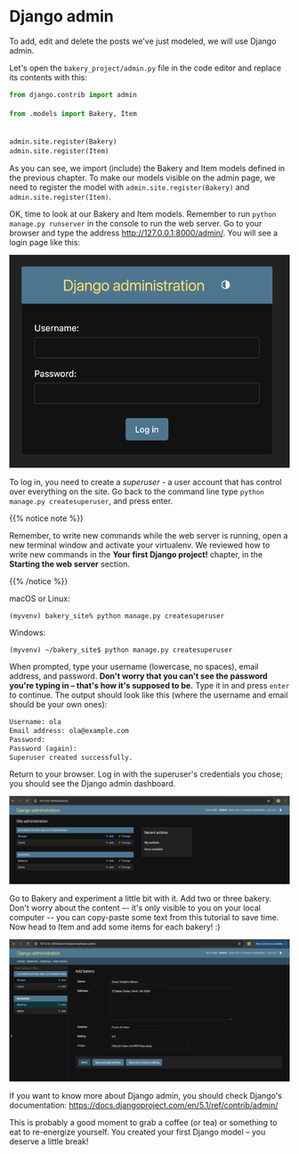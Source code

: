 # Django admin
<!-- comment baraye behnaz : tutorial bakery app ro baz kon, oon ke khodam sakhtam ham baz kon taa code ro bezani az roosh, va ax begiri ax vaa coode ro inja update kon -->
To add, edit and delete the posts we've just modeled, we will use Django admin.

Let's open the `bakery_project/admin.py` file in the code editor and replace its contents with this:


```python
from django.contrib import admin

from .models import Bakery, Item


admin.site.register(Bakery)
admin.site.register(Item)

```

As you can see, we import (include) the Bakery and Item models defined in the previous chapter. To make our models visible on the admin page, we need to register the model with `admin.site.register(Bakery)` and `admin.site.register(Item)`.

OK, time to look at our Bakery and Item models. Remember to run `python manage.py runserver` in the console to run the web server. Go to your browser and type the address http://127.0.0.1:8000/admin/. You will see a login page like this:

![Login page](images/login_page.png)

To log in, you need to create a *superuser* - a user account that has control over everything on the site. Go back to the command line type `python manage.py createsuperuser`, and press enter.

{{% notice note %}}

Remember, to write new commands while the web server is running, open a new terminal window and activate your virtualenv. We reviewed how to write new commands in the <b>Your first Django project!</b> chapter, in the <b>Starting the web server</b> section.

{{% /notice %}}

macOS or Linux:
```
(myvenv) bakery_site% python manage.py createsuperuser
```

Windows:
```
(myvenv) ~/bakery_site$ python manage.py createsuperuser
```

When prompted, type your username (lowercase, no spaces), email address, and password. **Don't worry that you can't see the password you're typing in – that's how it's supposed to be.** Type it in and press `enter` to continue. The output should look like this (where the username and email should be your own ones):

```
Username: ola
Email address: ola@example.com
Password:
Password (again):
Superuser created successfully.
```

Return to your browser. Log in with the superuser's credentials you chose; you should see the Django admin dashboard.

![Django admin](images/django-admin_page.png)

Go to Bakery and experiment a little bit with it. Add two or three bakery. Don't worry about the content –- it's only visible to you on your local computer -- you can copy-paste some text from this tutorial to save time. Now head to Item and add some items for each bakery! :)


![Django admin](images/add-bakery.png)


If you want to know more about Django admin, you should check Django's documentation: https://docs.djangoproject.com/en/5.1/ref/contrib/admin/

This is probably a good moment to grab a coffee (or tea) or something to eat to re-energize yourself. You created your first Django model – you deserve a little break!
